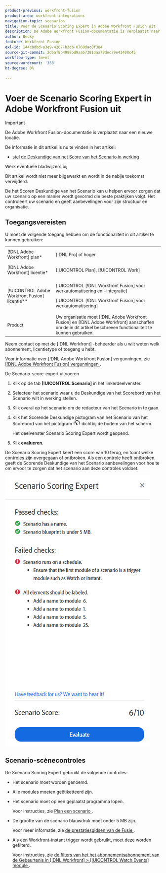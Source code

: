 ```yaml
---
product-previous: workfront-fusion
product-area: workfront-integrations
navigation-topic: scenarios
title: Voer de Scenario Scoring Expert in Adobe Workfront Fusion uit
description: De Adobe Workfront Fusion-documentatie is verplaatst naar een nieuwe locatie. Dit artikel is vervangen, maar bevat een koppeling naar het nieuwe artikel dat deze functionaliteit behandelt.
author: Becky
feature: Workfront Fusion
exl-id: 144c8dbd-a3e9-4267-b3db-0768dac8f384
source-git-commit: 2d6af8b4988bd9aab7381daa79dec79e41408c45
workflow-type: tm+mt
source-wordcount: '358'
ht-degree: 0%

---
```


# Voer de Scenario Scoring Expert in Adobe Workfront Fusion uit

>[!IMPORTANT]
>
>De Adobe Workfront Fusion-documentatie is verplaatst naar een nieuwe locatie.
>
>De informatie in dit artikel is nu te vinden in het artikel:
>
>* [ stel de Deskundige van het Score van het Scenario in werking ](https://experienceleague.adobe.com/docs/workfront-fusion/using/manage-scenarios/run-scenario-scoring.html)
>
>Werk eventuele bladwijzers bij.
>
>Dit artikel wordt niet meer bijgewerkt en wordt in de nabije toekomst verwijderd.

De het Scoren Deskundige van het Scenario kan u helpen ervoor zorgen dat uw scenario op een manier wordt gevormd die beste praktijken volgt. Het controleert uw scenario en geeft aanbevelingen voor zijn structuur en organisatie.

## Toegangsvereisten

U moet de volgende toegang hebben om de functionaliteit in dit artikel te kunnen gebruiken:

<table style="table-layout:auto">  
 <col> 
 <col> 
 <tbody> 
  <tr> 
    <td role="rowheader">[!DNL Adobe Workfront] plan*</td> 
   <td> <p>[!DNL Pro] of hoger</p> </td> 
  </tr> 
  <tr data-mc-conditions=""> 
   <td role="rowheader">[!DNL Adobe Workfront] licentie*</td> 
   <td> <p>[!UICONTROL Plan], [!UICONTROL Work]</p> </td> 
  </tr> 
  <tr> 
   <td role="rowheader">[!UICONTROL Adobe Workfront Fusion] licentie**</td> 
  <td> <p>[!UICONTROL [!DNL Workfront Fusion] voor werkautomatisering en -integratie] </p><p>[!UICONTROL [!DNL Workfront Fusion] voor werkautomatisering] </p>  </td>    </tr> 
  </tr> 
  <tr> 
   <td role="rowheader">Product</td> 
   <td>Uw organisatie moet [!DNL Adobe Workfront Fusion] en [!DNL Adobe Workfront] aanschaffen om de in dit artikel beschreven functionaliteit te kunnen gebruiken.</td> 
  </tr> 
 </tbody> 
</table>

Neem contact op met de [!DNL Workfront] -beheerder als u wilt weten welk abonnement, licentietype of toegang u hebt.

Voor informatie over [!DNL Adobe Workfront Fusion] vergunningen, zie [[!DNL Adobe Workfront Fusion]  vergunningen ](../../workfront-fusion/get-started/license-automation-vs-integration.md).

De Scenario-score-expert uitvoeren

1. Klik op de tab **[!UICONTROL Scenario]** in het linkerdeelvenster.
1. Selecteer het scenario waar u de Deskundige van het Scorebord van het Scenario wilt in werking stellen.
1. Klik overal op het scenario om de redacteur van het Scenario in te gaan.
1. Klik het Scorende Deskundige pictogram van het Scenario van het Scorebord van het pictogram ![ Scenario die deskundige ](assets/scoring-expert-icon.png) dichtbij de bodem van het scherm.

   Het deelvenster Scenario Scoring Expert wordt geopend.
1. Klik **evalueren**.

De Scenario Scoring Expert keert een score van 10 terug, en toont welke controles zijn overgegaan of ontbroken. Als een controle heeft ontbroken, geeft de Scorende Deskundige van het Scenario aanbevelingen voor hoe te om ervoor te zorgen dat het scenario aan deze controles voldoet.

![ score Scenario ](assets/scenario-score.png)

## Scenario-scènecontroles

De Scenario Scoring Expert gebruikt de volgende controles:

* Het scenario moet worden genoemd.
* Alle modules moeten geëtiketteerd zijn.
* Het scenario moet op een geplaatst programma lopen.

  Voor instructies, zie [ Plan een scenario ](/help/quicksilver/workfront-fusion/scenarios/schedule-a-scenario.md).
* De grootte van de scenario blauwdruk moet onder 5 MB zijn.

  Voor meer informatie, zie [ de prestatiesgidsen van de Fusie ](/help/quicksilver/workfront-fusion/get-started/fusion-performance-guardrails.md#scenarios).
* Als een Workfront-instant trigger wordt gebruikt, moet deze worden gefilterd.

  Voor instructies, zie [ de filters van het het abonnementsabonnement van de Gebeurtenis in  [!DNL Workfront] > [!UICONTROL Watch Events] module ](/help/quicksilver/workfront-fusion/apps-and-their-modules/workfront-modules.md#event-subscription-filters-in-the-workfront--watch-events-module).

